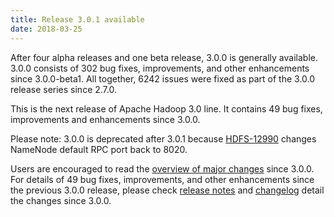 ```yaml
---
title: Release 3.0.1 available
date: 2018-03-25
---
```

<!---
  Licensed under the Apache License, Version 2.0 (the "License");
  you may not use this file except in compliance with the License.
  You may obtain a copy of the License at

   http://www.apache.org/licenses/LICENSE-2.0

  Unless required by applicable law or agreed to in writing, software
  distributed under the License is distributed on an "AS IS" BASIS,
  WITHOUT WARRANTIES OR CONDITIONS OF ANY KIND, either express or implied.
  See the License for the specific language governing permissions and
  limitations under the License. See accompanying LICENSE file.
-->

After four alpha releases and one beta release, 3.0.0 is generally
available. 3.0.0 consists of 302 bug fixes, improvements, and other
enhancements since 3.0.0-beta1. All together, 6242 issues were fixed as
part of the 3.0.0 release series since 2.7.0.

This is the next release of Apache Hadoop 3.0 line. It contains 49 bug
fixes, improvements and enhancements since 3.0.0.

Please note: 3.0.0 is deprecated after 3.0.1 because
[HDFS-12990](https://issues.apache.org/jira/browse/HDFS-12990) changes
NameNode default RPC port back to 8020.

Users are encouraged to read the [overview of major
changes](https://hadoop.apache.org/docs/r3.0.1/index.html) since 3.0.0.
For details of 49 bug fixes, improvements, and other enhancements since
the previous 3.0.0 release, please check [release
notes](https://hadoop.apache.org/docs/r3.0.1/hadoop-project-dist/hadoop-common/release/3.0.1/RELEASENOTES.3.0.1.html)
and
[changelog](https://hadoop.apache.org/docs/r3.0.1/hadoop-project-dist/hadoop-common/release/3.0.1/CHANGES.3.0.1.html)
detail the changes since 3.0.0.

